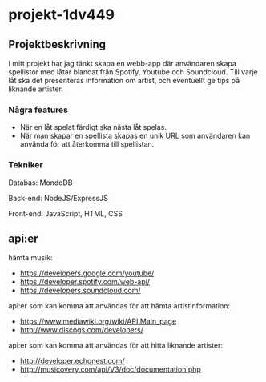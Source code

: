 # projekt-1dv449

## Projektbeskrivning

I mitt projekt har jag tänkt skapa en webb-app där användaren skapa spellistor med låtar blandat från Spotify, Youtube och Soundcloud. Till varje låt ska det presenteras information om artist, och eventuellt ge tips på liknande artister.

### Några features

* När en låt spelat färdigt ska nästa låt spelas.
* När man skapar en spellista skapas en unik URL som användaren kan använda för att återkomma till spellistan.

### Tekniker

Databas: MondoDB

Back-end: NodeJS/ExpressJS

Front-end: JavaScript, HTML, CSS

## api:er

hämta musik:

* https://developers.google.com/youtube/
* https://developer.spotify.com/web-api/
* https://developers.soundcloud.com/

api:er som kan komma att användas för att hämta artistinformation:

* https://www.mediawiki.org/wiki/API:Main_page
* http://www.discogs.com/developers/

api:er som kan komma att användas för att hitta liknande artister:

* http://developer.echonest.com/
* http://musicovery.com/api/V3/doc/documentation.php

